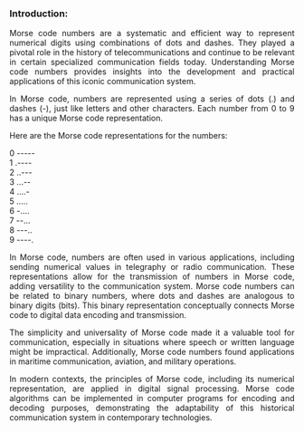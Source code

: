 ### Introduction:

<p style="text-align: justify;">Morse code numbers are a systematic and efficient way to represent numerical digits using combinations of dots and dashes. They played a pivotal role in the history of telecommunications and continue to be relevant in certain specialized communication fields today. Understanding Morse code numbers provides insights into the development and practical applications of this iconic communication system.</p>
<p style="text-align: justify;">In Morse code, numbers are represented using a series of dots (.) and dashes (-), just like letters and other characters. Each number from 0 to 9 has a unique Morse code representation. </p>

<p>Here are the Morse code representations for the numbers:</p>

<p style="text-align: justify;">
0  -----
<br>1  .----
<br>2  ..---
<br>3  ...--
<br>4  ....-
<br>5  .....
<br>6  -....
<br>7  --...
<br>8  ---..
<br>9  ----.
</p>

<p style="text-align: justify;">In Morse code, numbers are often used in various applications, including sending numerical values in telegraphy or radio communication. These representations allow for the transmission of numbers in Morse code, adding versatility to the communication system.
Morse code numbers can be related to binary numbers, where dots and dashes are analogous to binary digits (bits). This binary representation conceptually connects Morse code to digital data encoding and transmission.</p>
<p style="text-align: justify;">The simplicity and universality of Morse code made it a valuable tool for communication, especially in situations where speech or written language might be impractical. Additionally, Morse code numbers found applications in maritime communication, aviation, and military operations.</p>
<p style="text-align: justify;">In modern contexts, the principles of Morse code, including its numerical representation, are applied in digital signal processing. Morse code algorithms can be implemented in computer programs for encoding and decoding purposes, demonstrating the adaptability of this historical communication system in contemporary technologies.</p>
